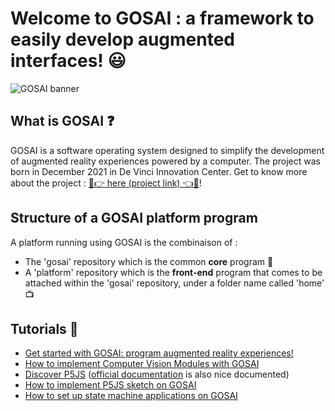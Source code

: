# Welcome to GOSAI : a framework to easily develop augmented interfaces! 😃

![GOSAI banner](https://github.com/GOSAI-DVIC/gosai/blob/master/docs/gosai_banner.png)

## What is GOSAI ❓

GOSAI is a software operating system designed to simplify the development of augmented reality experiences powered by a computer. The project was born in December 2021 in De Vinci Innovation Center.
Get to know more about the project : [🔗👉 here (project link) 👈🔗](https://dvic.devinci.fr/projects/gosai)!

## Structure of a GOSAI platform program

A platform running using GOSAI is the combinaison of :
- The 'gosai' repository which is the common **core** program 🧠
- A 'platform' repository which is the **front-end** program that comes to be attached within the 'gosai' repository, under a folder name called 'home' 📺

## Tutorials 🧪

- [Get started with GOSAI: program augmented reality experiences!](https://dvic.devinci.fr/tutorial/how-to-program-on-GOSAI)
- [How to implement Computer Vision Modules with GOSAI](https://dvic.devinci.fr/augment-interface-in-AR)
- [Discover P5JS](https://dvic.devinci.fr/tutorial/p5js) ([official documentation](https://p5js.org/) is also nice documented)
- [How to implement P5JS sketch on GOSAI](https://dvic.devinci.fr/tutorial/gosai-implement-p5js-sketch)
- [How to set up state machine applications on GOSAI](https://dvic.devinci.fr/tutorial/gosai-state-machine-app)
